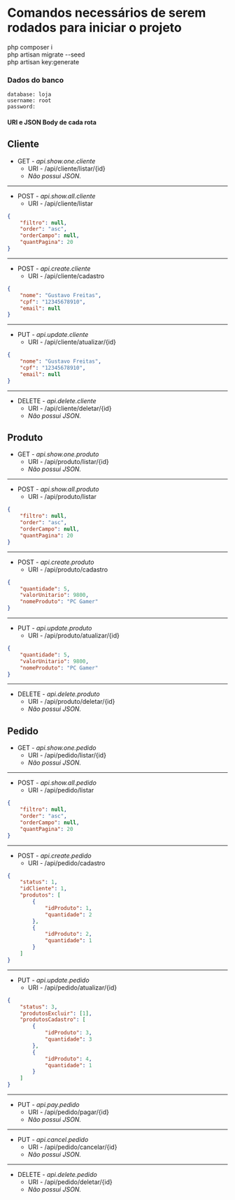 # Comandos necessários de serem rodados para iniciar o projeto
php composer i
\
php artisan migrate --seed
\
php artisan key:generate

### Dados do banco

```
database: loja
username: root
password:
```

#### URI e JSON Body de cada rota
## Cliente
* GET - *api.show.one.cliente*
    * URI - /api/cliente/listar/{id}
    * *Não possui JSON.*

<hr>

* POST - *api.show.all.cliente*
    * URI - /api/cliente/listar
```json
{
    "filtro": null,
    "order": "asc",
    "orderCampo": null,
    "quantPagina": 20
}
```

<hr>

* POST - *api.create.cliente*
    * URI - /api/cliente/cadastro
```json
{
    "nome": "Gustavo Freitas",
    "cpf": "12345678910",
    "email": null
}
```
<hr>

* PUT - *api.update.cliente*
    * URI - /api/cliente/atualizar/{id}
```json
{
    "nome": "Gustavo Freitas",
    "cpf": "12345678910",
    "email": null
}
```
<hr>

* DELETE - *api.delete.cliente*
    * URI - /api/cliente/deletar/{id}
    * *Não possui JSON.*

## Produto
* GET - *api.show.one.produto*
    * URI - /api/produto/listar/{id}
    * *Não possui JSON.*

<hr>

* POST - *api.show.all.produto*
    * URI - /api/produto/listar
```json
{
    "filtro": null,
    "order": "asc",
    "orderCampo": null,
    "quantPagina": 20
}
```

<hr>

* POST - *api.create.produto*
    * URI - /api/produto/cadastro
```json
{
    "quantidade": 5,
    "valorUnitario": 9800,
    "nomeProduto": "PC Gamer"
}
```
<hr>

* PUT - *api.update.produto*
    * URI - /api/produto/atualizar/{id}
```json
{
    "quantidade": 5,
    "valorUnitario": 9800,
    "nomeProduto": "PC Gamer"
}
```
<hr>

* DELETE - *api.delete.produto*
    * URI - /api/produto/deletar/{id}
    * *Não possui JSON.*


## Pedido
* GET - *api.show.one.pedido*
    * URI - /api/pedido/listar/{id}
    * *Não possui JSON.*

<hr>

* POST - *api.show.all.pedido*
    * URI - /api/pedido/listar
```json
{
    "filtro": null,
    "order": "asc",
    "orderCampo": null,
    "quantPagina": 20
}
```

<hr>

* POST - *api.create.pedido*
    * URI - /api/pedido/cadastro
```json
{
    "status": 1,
    "idCliente": 1,
    "produtos": [
        {
            "idProduto": 1,
            "quantidade": 2
        },
        {
            "idProduto": 2,
            "quantidade": 1
        }
    ]
}
```
<hr>

* PUT - *api.update.pedido*
    * URI - /api/pedido/atualizar/{id}
```json
{
    "status": 3,
    "produtosExcluir": [1],
    "produtosCadastro": [
        {
            "idProduto": 3,
            "quantidade": 3
        },
        {
            "idProduto": 4,
            "quantidade": 1
        }
    ]
}
```
<hr>

* PUT - *api.pay.pedido*
    * URI - /api/pedido/pagar/{id}
    * *Não possui JSON.*

<hr>

* PUT - *api.cancel.pedido*
    * URI - /api/pedido/cancelar/{id}
    * *Não possui JSON.*

<hr>

* DELETE - *api.delete.pedido*
    * URI - /api/pedido/deletar/{id}
    * *Não possui JSON.*
